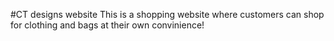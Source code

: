 #CT designs website
This is a shopping website where customers can shop for clothing and bags at their own convinience!